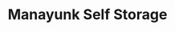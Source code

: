 ---
title: "Manayunk Self Storage"
url: /philadelphia/manayunk-self-storage/
shop: storage rental
---